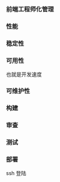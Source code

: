 ### 前端工程师化管理

###  性能 


### 稳定性 
###  可用性
也就是开发速度
### 可维护性
### 构建 
### 审查
###  测试
### 部署
ssh 登陆



